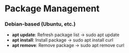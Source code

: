 # Package Management
### Debian-based (Ubuntu, etc.)
- **apt update**: Refresh package list -> sudo apt update
- **apt install**: Install package -> sudo apt install curl
- **apt remove**: Remove package -> sudo apt remove curl